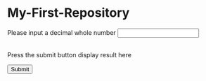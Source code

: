 # My-First-Repository
<!DOCTYPE html>
<html lang="en">
<head>
    <meta charset="UTF-8">
    <meta http-equiv="X-UA-Compatible" content="IE=edge">
    <meta name="viewport" content="width=device-width, initial-scale=1.0">
    <title>Document</title>
</head>

<script>
function DisplayInput(){ 
    var nWNumber = document.getElementById("num1").value; 
    alert(nWNumber) 
} 

function ShowResult() {
    var nWNumber = document.getElementById("num1").value; 
    alert(nWNumber); 
    document.getElementById("result").innerHTML = String(nWNumber); 
}
function dectoBinary(number) { 
    var dcimal = document.getElementById("num1").value;
    var c = 2;
    var b = null;
    var arr = [ ];

    while( c != 0) {  
        b = dcimal % 2;
        c = parseInt( dcimal / 2);
        dcimal = c
        arr.push(b);  // arr是一個未被處理的陣列，也就是是反的，因為每次結果都被放到最後面導致 1011 變成 1101
    }
    return arr.reverse().join("").toString(); // return 這邊用reverve反轉陣列，並且利用join方法在每個陣列元素中插入 "" 字串 並且轉換回字串回傳
} 


function onBtnClkSubmit(){ 
    let input =  document.getElementById("num1").value; 
    document.getElementById("result").innerHTML = dectoBinary(input); 
}
</script>
<body>
<label>Please input a decimal whole number</label> 
<input type = "text" id="num1" name = "num1"><br><br>
<p id="result">Press the submit button display result here</p>  
<button id="button" type="button" onclick="onBtnClkSubmit()">Submit</button> 
</body>

</html>
